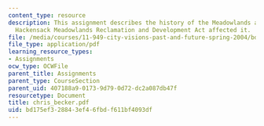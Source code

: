 ```yaml
---
content_type: resource
description: This assignment describes the history of the Meadowlands and how the
  Hackensack Meadowlands Reclamation and Development Act affected it.
file: /media/courses/11-949-city-visions-past-and-future-spring-2004/bd175ef328843ef46fbdf611bf4093df_chris_becker.pdf
file_type: application/pdf
learning_resource_types:
- Assignments
ocw_type: OCWFile
parent_title: Assignments
parent_type: CourseSection
parent_uid: 407188a9-0173-9d79-0d72-dc2a087db47f
resourcetype: Document
title: chris_becker.pdf
uid: bd175ef3-2884-3ef4-6fbd-f611bf4093df
---
```

